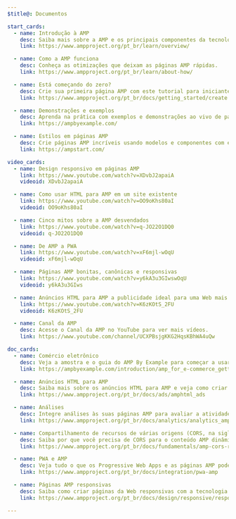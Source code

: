 ```yaml
---
$title@: Documentos

start_cards:
  - name: Introdução à AMP
    desc: Saiba mais sobre a AMP e os principais componentes da tecnologia.
    link: https://www.ampproject.org/pt_br/learn/overview/

  - name: Como a AMP funciona
    desc: Conheça as otimizações que deixam as páginas AMP rápidas.
    link: https://www.ampproject.org/pt_br/learn/about-how/

  - name: Está começando do zero?
    desc: Crie sua primeira página AMP com este tutorial para iniciantes.
    link: https://www.ampproject.org/pt_br/docs/getting_started/create

  - name: Demonstrações e exemplos
    desc: Aprenda na prática com exemplos e demonstrações ao vivo de páginas AMP.
    link: https://ampbyexample.com/

  - name: Estilos em páginas AMP
    desc: Crie páginas AMP incríveis usando modelos e componentes com estilos predefinidos da AMP Start.
    link: https://ampstart.com/

video_cards:
  - name: Design responsivo em páginas AMP
    link: https://www.youtube.com/watch?v=XDvbJ2apaiA
    videoid: XDvbJ2apaiA

  - name: Como usar HTML para AMP em um site existente
    link: https://www.youtube.com/watch?v=OO9oKhs80aI
    videoid: OO9oKhs80aI

  - name: Cinco mitos sobre a AMP desvendados
    link: https://www.youtube.com/watch?v=q-JO22O1DQ0
    videoid: q-JO22O1DQ0

  - name: De AMP a PWA
    link: https://www.youtube.com/watch?v=xF6mjl-wOqU
    videoid: xF6mjl-wOqU

  - name: Páginas AMP bonitas, canônicas e responsivas
    link: https://www.youtube.com/watch?v=y6kA3u3GIwswOqU
    videoid: y6kA3u3GIws

  - name: Anúncios HTML para AMP a publicidade ideal para uma Web mais rápida
    link: https://www.youtube.com/watch?v=K6zKOtS_2FU
    videoid: K6zKOtS_2FU

  - name: Canal da AMP
    desc: Acesse o Canal da AMP no YouTube para ver mais vídeos.
    link: https://www.youtube.com/channel/UCXPBsjgKKG2HqsKBhWA4uQw

doc_cards:
  - name: Comércio eletrônico
    desc: Veja a amostra e o guia do AMP By Example para começar a usar a AMP no comércio eletrônico. 
    link: https://ampbyexample.com/introduction/amp_for_e-commerce_getting_started/

  - name: Anúncios HTML para AMP
    desc: Saiba mais sobre os anúncios HTML para AMP e veja como criar páginas AMP para suas campanhas e sites.
    link: https://www.ampproject.org/pt_br/docs/ads/amphtml_ads

  - name: Análises
    desc: Integre análises às suas páginas AMP para avaliar a atividade e o engajamento do usuário.
    link: https://www.ampproject.org/pt_br/docs/analytics/analytics_amp

  - name: Compartilhamento de recursos de várias origens (CORS, na sigla em inglês) na AMP
    desc: Saiba por que você precisa de CORS para o conteúdo AMP dinâmico.
    link: https://www.ampproject.org/pt_br/docs/fundamentals/amp-cors-requests

  - name: PWA e AMP
    desc: Veja tudo o que os Progressive Web Apps e as páginas AMP podem fazer juntos.
    link: https://www.ampproject.org/pt_br/docs/integration/pwa-amp

  - name: Páginas AMP responsivas
    desc: Saiba como criar páginas da Web responsivas com a tecnologia AMP.
    link: https://www.ampproject.org/pt_br/docs/design/responsive/responsive_design

---
```

 

